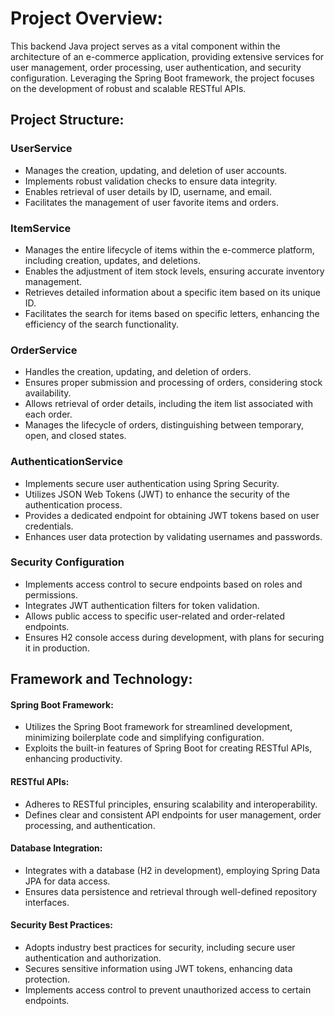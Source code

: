 # Project Overview:
This backend Java project serves as a vital component within the architecture of an e-commerce application,
providing extensive services for user management, 
order processing, user authentication, and security 
configuration. Leveraging the Spring Boot framework, 
the project focuses on the development of robust and 
scalable RESTful APIs.

## Project Structure:
### UserService
- Manages the creation, updating, and deletion of user accounts.
- Implements robust validation checks to ensure data integrity.
- Enables retrieval of user details by ID, username, and email.
- Facilitates the management of user favorite items and orders.

### ItemService
- Manages the entire lifecycle of items within the e-commerce platform, including creation, updates, and deletions.
- Enables the adjustment of item stock levels, ensuring accurate inventory management.
- Retrieves detailed information about a specific item based on its unique ID.
- Facilitates the search for items based on specific letters, enhancing the efficiency of the search functionality.

### OrderService
- Handles the creation, updating, and deletion of orders.
- Ensures proper submission and processing of orders, considering stock availability.
- Allows retrieval of order details, including the item list associated with each order.
- Manages the lifecycle of orders, distinguishing between temporary, open, and closed states.

### AuthenticationService
- Implements secure user authentication using Spring Security.
- Utilizes JSON Web Tokens (JWT) to enhance the security of the authentication process.
- Provides a dedicated endpoint for obtaining JWT tokens based on user credentials.
- Enhances user data protection by validating usernames and passwords.

### Security Configuration
- Implements access control to secure endpoints based on roles and permissions.
- Integrates JWT authentication filters for token validation.
- Allows public access to specific user-related and order-related endpoints.
- Ensures H2 console access during development, with plans for securing it in production.

## Framework and Technology:

#### Spring Boot Framework:
- Utilizes the Spring Boot framework for streamlined development, minimizing boilerplate code and simplifying configuration.
- Exploits the built-in features of Spring Boot for creating RESTful APIs, enhancing productivity.

#### RESTful APIs:
- Adheres to RESTful principles, ensuring scalability and interoperability.
- Defines clear and consistent API endpoints for user management, order processing, and authentication.

#### Database Integration:
- Integrates with a database (H2 in development), employing Spring Data JPA for data access.
- Ensures data persistence and retrieval through well-defined repository interfaces.

#### Security Best Practices:
- Adopts industry best practices for security, including secure user authentication and authorization.
- Secures sensitive information using JWT tokens, enhancing data protection.
- Implements access control to prevent unauthorized access to certain endpoints.
